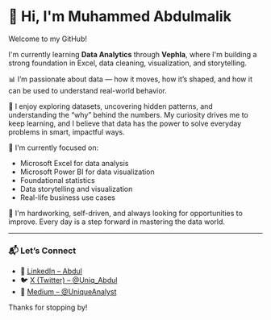 # 👋 Hi, I'm Muhammed Abdulmalik

Welcome to my GitHub!

I'm currently learning **Data Analytics** through **Vephla**, where I'm building a strong foundation in Excel, data cleaning, visualization, and storytelling.

📊 I’m passionate about data — how it moves, how it’s shaped, and how it can be used to understand real-world behavior.

🧠 I enjoy exploring datasets, uncovering hidden patterns, and understanding the “why” behind the numbers. My curiosity drives me to keep learning, and I believe that data has the power to solve everyday problems in smart, impactful ways.

🔧 I'm currently focused on:
- Microsoft Excel for data analysis
- Microsoft Power BI for data visualization
- Foundational statistics
- Data storytelling and visualization
- Real-life business use cases

🧱 I'm hardworking, self-driven, and always looking for opportunities to improve. Every day is a step forward in mastering the data world.

---

### 📬 Let’s Connect

- 🔗 [LinkedIn – Abdul](www.linkedin.com/in/abdulmalik-muhammed-666b47231 )  
- 🐦 [X (Twitter) – @Uniq_Abdul](https://x.com/Uniq_Abdul)  
- 📝 [Medium – @UniqueAnalyst](https://medium.com/@UniqueAnalyst)

Thanks for stopping by!
